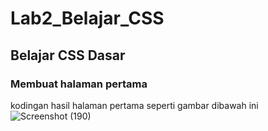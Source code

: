 # Lab2_Belajar_CSS
## Belajar CSS Dasar
### Membuat halaman pertama
kodingan hasil halaman pertama seperti gambar dibawah ini![Screenshot (190)](https://user-images.githubusercontent.com/81692144/114266055-51fa8100-9a1e-11eb-9c51-bb4b6d01918a.png)

